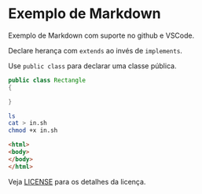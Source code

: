 # Exemplo de Markdown

Exemplo de Markdown com suporte no github e VSCode.

Declare herança com `extends` ao invés de `implements`.

Use `public class` para declarar uma classe pública.

```java
public class Rectangle
{

}
```

```sh
ls
cat > in.sh
chmod +x in.sh
```

```html
<html>
<body>
</body>
</html>
```


Veja [LICENSE](LICENSE) para os detalhes da licença.